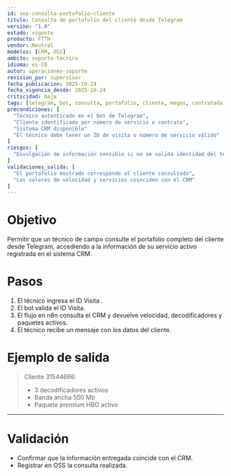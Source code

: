 ```yaml
---
id: sop-consulta-portafolio-cliente
titulo: Consulta de portafolio del cliente desde Telegram
version: "1.0"
estado: vigente
producto: FTTH
vendor: Neutral
modelos: [CRM, OSS]
ambito: soporte-tecnico
idioma: es-CO
autor: operaciones-soporte
revision_por: supervisor
fecha_publicacion: 2025-10-24
fecha_vigencia_desde: 2025-10-24
criticidad: baja
tags: [telegram, bot, consulta, portafolio, cliente, megas, contratada, contratado, cantidad, canales, premium, HBO]
precondiciones: [
  "Técnico autenticado en el bot de Telegram",
  "Cliente identificado por número de servicio o contrato",
  "Sistema CRM disponible"
  "El técnico debe tener un ID de visita o número de servicio válido"
]
riesgos: [
  "Divulgación de información sensible si no se valida identidad del técnico"
]
validaciones_salida: [
  "El portafolio mostrado corresponde al cliente consultado",
  "Los valores de velocidad y servicios coinciden con el CRM"
]
---
```

# Objetivo

Permitir que un técnico de campo consulte el portafolio completo del cliente desde Telegram, accediendo a la información de su servicio activo registrada en el sistema CRM.

# Pasos

1. El técnico ingresa el ID Visita .
2. El bot valida el ID Visita.
3. El flujo en n8n consulta el CRM y devuelve velocidad, decodificadores y paquetes activos.
4. El técnico recibe un mensaje con los datos del cliente.

# Ejemplo de salida

> Cliente 31544666:
>
> - 3 decodificadores activos
> - Banda ancha 500 Mb
> - Paquete premium HBO activo

---

# Validación

- Confirmar que la información entregada coincide con el CRM.
- Registrar en OSS la consulta realizada.
